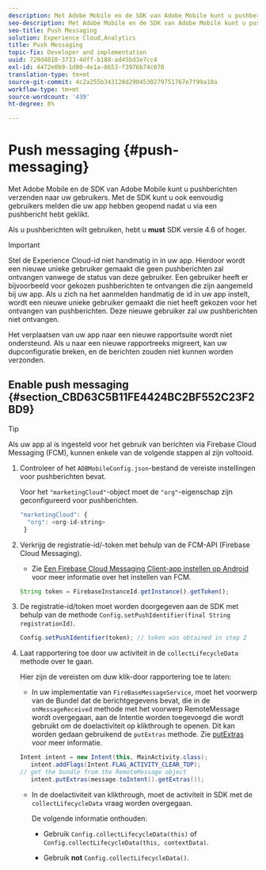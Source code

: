 ```yaml
---
description: Met Adobe Mobile en de SDK van Adobe Mobile kunt u pushberichten verzenden naar uw gebruikers. Met de SDK kunt u ook eenvoudig gebruikers melden die uw app hebben geopend nadat u via een pushbericht hebt geklikt.
seo-description: Met Adobe Mobile en de SDK van Adobe Mobile kunt u pushberichten verzenden naar uw gebruikers. Met de SDK kunt u ook eenvoudig gebruikers melden die uw app hebben geopend nadat u via een pushbericht hebt geklikt.
seo-title: Push Messaging
solution: Experience Cloud,Analytics
title: Push Messaging
topic-fix: Developer and implementation
uuid: 729d4010-3733-4dff-b188-ad45bd3e7cc4
exl-id: 4472e0b9-1d00-4e1a-8653-f3976b74c078
translation-type: tm+mt
source-git-commit: 4c2a255b343128d2904530279751767e7f99a10a
workflow-type: tm+mt
source-wordcount: '439'
ht-degree: 8%

---
```


# Push messaging {#push-messaging}

Met Adobe Mobile en de SDK van Adobe Mobile kunt u pushberichten verzenden naar uw gebruikers. Met de SDK kunt u ook eenvoudig gebruikers melden die uw app hebben geopend nadat u via een pushbericht hebt geklikt.

Als u pushberichten wilt gebruiken, hebt u **must** SDK versie 4.6 of hoger.

>[!IMPORTANT]
>
>Stel de Experience Cloud-id niet handmatig in in uw app. Hierdoor wordt een nieuwe unieke gebruiker gemaakt die geen pushberichten zal ontvangen vanwege de status van deze gebruiker. Een gebruiker heeft er bijvoorbeeld voor gekozen pushberichten te ontvangen die zijn aangemeld bij uw app. Als u zich na het aanmelden handmatig de id in uw app instelt, wordt een nieuwe unieke gebruiker gemaakt die niet heeft gekozen voor het ontvangen van pushberichten. Deze nieuwe gebruiker zal uw pushberichten niet ontvangen.
>
>Het verplaatsen van uw app naar een nieuwe rapportsuite wordt niet ondersteund. Als u naar een nieuwe rapportreeks migreert, kan uw dupconfiguratie breken, en de berichten zouden niet kunnen worden verzonden.

## Enable push messaging {#section_CBD63C5B11FE4424BC2BF552C23F2BD9}

>[!TIP]
>
>Als uw app al is ingesteld voor het gebruik van berichten via Firebase Cloud Messaging (FCM), kunnen enkele van de volgende stappen al zijn voltooid.

1. Controleer of het `ADBMobileConfig.json`-bestand de vereiste instellingen voor pushberichten bevat.

   Voor het `"marketingCloud"`-object moet de `"org"`-eigenschap zijn geconfigureerd voor pushberichten.

   ```js
   "marketingCloud": { 
     "org": <org-id-string> 
    }
   ```

1. Verkrijg de registratie-id/-token met behulp van de FCM-API (Firebase Cloud Messaging).

   * Zie [Een Firebase Cloud Messaging Client-app instellen op Android](https://firebase.google.com/docs/cloud-messaging/android/client) voor meer informatie over het instellen van FCM.

   ```js
   String token = FirebaseInstanceId.getInstance().getToken();
   ```

1. De registratie-id/token moet worden doorgegeven aan de SDK met behulp van de methode `Config.setPushIdentifier(final String registrationId)`.

   ```js
   Config.setPushIdentifier(token); // token was obtained in step 2
   ```

1. Laat rapportering toe door uw activiteit in de `collectLifecycleData` methode over te gaan.

   Hier zijn de vereisten om duw klik-door rapportering toe te laten:

   * In uw implementatie van `FireBaseMessageService`, moet het voorwerp van de Bundel dat de berichtgegevens bevat, die in de `onMessageReceived` methode met het voorwerp RemoteMessage wordt overgegaan, aan de Intentie worden toegevoegd die wordt gebruikt om de doelactiviteit op klikthrough te openen. Dit kan worden gedaan gebruikend de `putExtras` methode. Zie [putExtras](https://developer.android.com/reference/android/content/Intent.html#putExtras(android.os.Bundle)) voor meer informatie.

   ```java
   Intent intent = new Intent(this, MainActivity.class);
      intent.addFlags(Intent.FLAG_ACTIVITY_CLEAR_TOP);
   // get the bundle from the RemoteMessage object
      intent.putExtras(message.toIntent().getExtras());
   ```

   * In de doelactiviteit van klikthrough, moet de activiteit in SDK met de `collectLifecycleData` vraag worden overgegaan.

      De volgende informatie onthouden:

      * Gebruik `Config.collectLifecycleData(this)` of `Config.collectLifecycleData(this, contextData)`.

      * Gebruik **not** `Config.collectLifecycleData()`.
